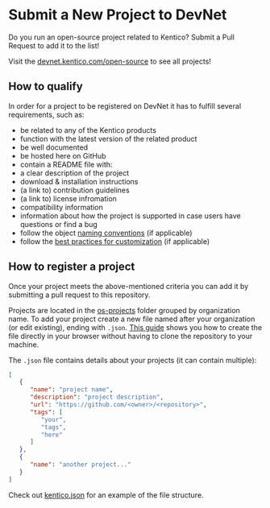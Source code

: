 # Submit a New Project to DevNet
Do you run an open-source project related to Kentico? Submit a Pull Request to add it to the list!

Visit the [devnet.kentico.com/open-source](https://devnet.kentico.com/open-source) to see all projects!

## How to qualify

In order for a project to be registered on DevNet it has to fulfill several requirements, such as:
- be related to any of the Kentico products
- function with the latest version of the related product
- be well documented
- be hosted here on GitHub
- contain a README file with:
 - a clear description of the project
 - download & installation instructions
 - (a link to) contribution guidelines
 - (a link to) license infromation
 - compatibility information
 - information about how the project is supported in case users have questions or find a bug
- follow the object [naming conventions](https://docs.kentico.com/display/K9/Creating+installation+packages+for+modules#Creatinginstallationpackagesformodules-Conventionsfordatabaseobjects) (if applicable)
- follow the [best practices for customization](https://docs.kentico.com/display/K9/Best+practices+for+customization) (if applicable)

## How to register a project
Once your project meets the above-mentioned criteria you can add it by submitting a pull request to this repository.

Projects are located in the [os-projects](https://github.com/Kentico/devnet.kentico.com/tree/master/os-projects) folder grouped by organization name. To add your project create a new file named after your organization (or edit existing), ending with `.json`. [This guide](https://help.github.com/articles/creating-new-files/) shows you how to create the file directly in your browser without having to clone the repository to your machine.

The `.json` file contains details about your projects (it can contain multiple):

```json
[
   {
      "name": "project name",
      "description": "project description",
      "url": "https://github.com/<owner>/<repository>",
      "tags": [
         "your",
         "tags",
         "here"
      ]
   },
   {
      "name": "another project..."
   }
]
```

Check out [kentico.json](https://github.com/Kentico/devnet.kentico.com/blob/master/os-projects/kentico.json) for an example of the file structure.
